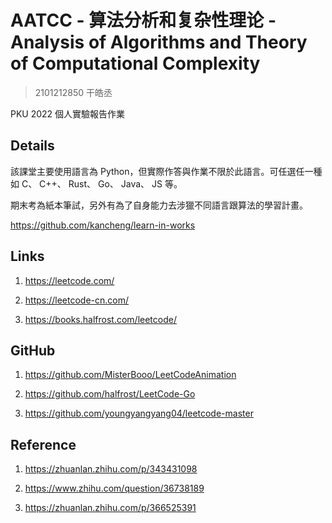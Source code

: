# AATCC - 算法分析和复杂性理论 - Analysis of Algorithms and Theory of Computational Complexity

> 2101212850 干皓丞

PKU 2022 個人實驗報告作業


## Details

該課堂主要使用語言為 Python，但實際作答與作業不限於此語言。可任選任一種如 C、 C++、 Rust、 Go、 Java、 JS 等。

期末考為紙本筆試，另外有為了自身能力去涉獵不同語言跟算法的學習計畫。

https://github.com/kancheng/learn-in-works


## Links

1. https://leetcode.com/

2. https://leetcode-cn.com/

3. https://books.halfrost.com/leetcode/


## GitHub

1. https://github.com/MisterBooo/LeetCodeAnimation

2. https://github.com/halfrost/LeetCode-Go

3. https://github.com/youngyangyang04/leetcode-master


## Reference

1. https://zhuanlan.zhihu.com/p/343431098

2. https://www.zhihu.com/question/36738189

3. https://zhuanlan.zhihu.com/p/366525391


